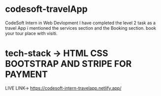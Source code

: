 # codesoft-travelApp

CodeSoft Intern  in Web Devlopment
I have completed the level 2 task  as  a travel App 
i mentioned the services section and the Booking section. 
book your tour place with visiti.
# tech-stack -> HTML CSS BOOTSTRAP AND STRIPE FOR PAYMENT

LIVE LINK-> https://codesoft-intern-travelapp.netlify.app/
